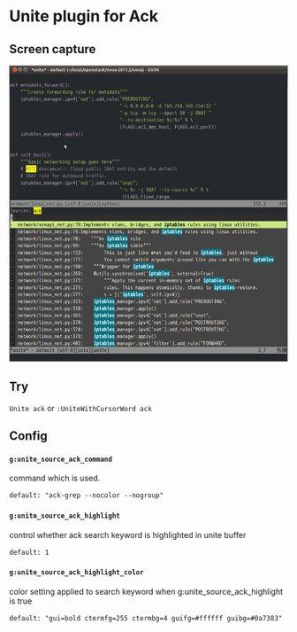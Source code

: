 Unite plugin for Ack
==================================
Screen capture
-----------------------------------------------------------------
![vim-unite-ack.png](https://github.com/t9md/t9md/raw/master/img/vim-unite-ack.png)

Try
----------------------------------

`Unite ack` or `:UniteWithCursorWord ack`

Config
----------------------------------

#### `g:unite_source_ack_command`
command which is used.

    default: "ack-grep --nocolor --nogroup"

#### `g:unite_source_ack_highlight`
control whether ack search keyword is highlighted in unite buffer

    default: 1

#### `g:unite_source_ack_highlight_color`
color setting applied to search keyword when g:unite_source_ack_highlight is true  

    default: "gui=bold ctermfg=255 ctermbg=4 guifg=#ffffff guibg=#0a7383"
